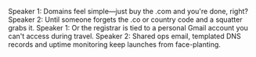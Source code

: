 Speaker 1: Domains feel simple—just buy the .com and you're done, right?
Speaker 2: Until someone forgets the .co or country code and a squatter grabs it.
Speaker 1: Or the registrar is tied to a personal Gmail account you can't access during travel.
Speaker 2: Shared ops email, templated DNS records and uptime monitoring keep launches from face-planting.
